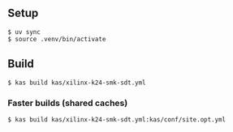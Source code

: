 ## Setup

```
$ uv sync
$ source .venv/bin/activate
```

## Build

```
$ kas build kas/xilinx-k24-smk-sdt.yml
```

### Faster builds (shared caches)

```
$ kas build kas/xilinx-k24-smk-sdt.yml:kas/conf/site.opt.yml
```
